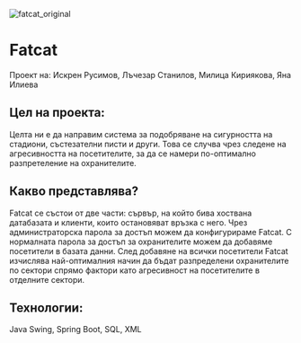 ![fatcat_original](https://user-images.githubusercontent.com/32600231/224455754-434d5866-8c19-4182-a0e0-7a82f0d292de.png)
# Fatcat
Проект на: Искрен Русимов, Лъчезар Станилов, Милица Кириякова, Яна Илиева

## Цел на проекта:
Целта ни е да направим система за подобряване на сигурността на стадиони, състезателни писти и други. Това се случва чрез следене на агресивността на посетителите, за да се намери по-оптимално разпретеление на охранителите.

## Какво представлява?
Fatcat се състои от две части: сървър, на който бива хоствана датабазата и клиенти, които остановяват връзка с него. Чрез администраторска парола за достъп можем да конфигурираме Fatcat. С нормалната парола за достъп за охранителите можем да добавяме посетители в базата данни. След добавяне на всички посетители Fatcat изчислява най-оптималния начин да бъдат разпределени охранителите по сектори спрямо фактори като агресивност на посетителите в отделните сектори.

## Технологии:
Java Swing, Spring Boot, SQL, XML

